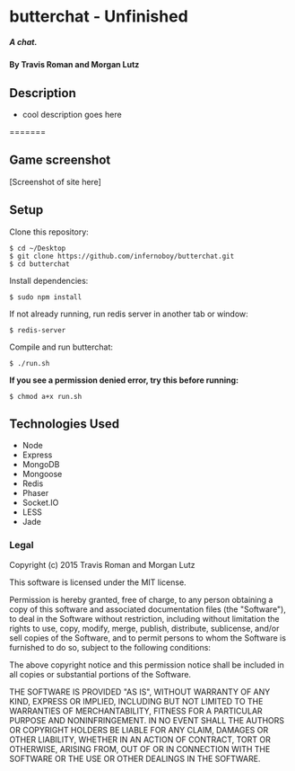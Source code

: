 # butterchat - Unfinished

##### A chat.

#### By Travis Roman and Morgan Lutz

## Description

* cool description goes here

=======

## Game screenshot

[Screenshot of site here]

## Setup

Clone this repository:
```
$ cd ~/Desktop
$ git clone https://github.com/infernoboy/butterchat.git
$ cd butterchat
```

Install dependencies:
```
$ sudo npm install
```

If not already running, run redis server in another tab or window:
```
$ redis-server
```

Compile and run butterchat:
```
$ ./run.sh
```

**If you see a permission denied error, try this before running:**
```
$ chmod a+x run.sh
```

## Technologies Used
* Node
* Express
* MongoDB
* Mongoose
* Redis
* Phaser
* Socket.IO
* LESS
* Jade


### Legal

Copyright (c) 2015 Travis Roman and Morgan Lutz

This software is licensed under the MIT license.

Permission is hereby granted, free of charge, to any person obtaining a copy
of this software and associated documentation files (the "Software"), to deal
in the Software without restriction, including without limitation the rights
to use, copy, modify, merge, publish, distribute, sublicense, and/or sell
copies of the Software, and to permit persons to whom the Software is
furnished to do so, subject to the following conditions:

The above copyright notice and this permission notice shall be included in
all copies or substantial portions of the Software.

THE SOFTWARE IS PROVIDED "AS IS", WITHOUT WARRANTY OF ANY KIND, EXPRESS OR
IMPLIED, INCLUDING BUT NOT LIMITED TO THE WARRANTIES OF MERCHANTABILITY,
FITNESS FOR A PARTICULAR PURPOSE AND NONINFRINGEMENT. IN NO EVENT SHALL THE
AUTHORS OR COPYRIGHT HOLDERS BE LIABLE FOR ANY CLAIM, DAMAGES OR OTHER
LIABILITY, WHETHER IN AN ACTION OF CONTRACT, TORT OR OTHERWISE, ARISING FROM,
OUT OF OR IN CONNECTION WITH THE SOFTWARE OR THE USE OR OTHER DEALINGS IN
THE SOFTWARE.
